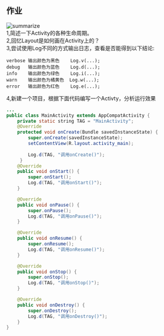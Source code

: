 ## 作业
![summarize](https://github.com/stepfencurryxiao/30DaysOfAndroid/blob/master/docs/Day04/image/summarize.png)  
1,简述一下Activity的各种生命周期。  
2,回忆Layout是如何画在Activity上的？  
3,尝试使用Log不同的方式输出日志，查看是否能得到以下结论:  
```
verbose 输出颜色为黑色    Log.v(...);
debug   输出颜色为蓝色    Log.d(...);
info    输出颜色为绿色    Log.i(...);
warn    输出颜色为橘黄色  Log.w(...);
error   输出颜色为红色    Log.e(...);
```
4,新建一个项目，根据下面代码编写一个Activty，分析运行效果  
```java
...
public class MainActivity extends AppCompatActivity {
    private static string TAG = "MainActivity";
    @Override
    protected void onCreate(Bundle savedInstanceState) {
        super.onCreate(savedInstanceState);
        setContentView(R.layout.activity_main);
        
        Log.d(TAG, "调用onCreate()");
     }
    @Override
    public void onStart() {
        super.onStart();
        Log.d(TAG, "调用onStart()");
    }

    @Override
    public void onPause() {
        super.onPause();
        Log.d(TAG, "调用onPause()");
    }

    @Override
    public void onResume() {
        super.onResume();
        Log.d(TAG, "调用onResume()");
    }

    @Override
    public void onStop() {
        super.onStop();
        Log.d(TAG, "调用onStop()");
    }

    @Override
    public void onDestroy() {
        super.onDestroy();
        Log.d(TAG, "调用onDestroy()");
    }
}
```
